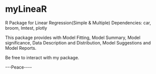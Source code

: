 
# myLineaR
R Package for Linear Regression(Simple & Multiple)
Dependencies: car, broom, lmtest, plotly

This package provides with Model Fitting, Model Summary, Model significance, Data Description and Distribution, Model Suggestions and Model Reports.

Be free to interact with my package.


---Peace----
